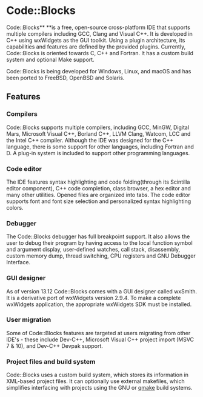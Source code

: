 # Code::Blocks

Code::Blocks** **is a free, open-source cross-platform IDE that supports multiple compilers including GCC, Clang and Visual C++. It is developed in C++ using wxWidgets as the GUI toolkit. Using a plugin architecture, its capabilities and features are defined by the provided plugins. Currently, Code::Blocks is oriented towards C, C++ and Fortran. It has a custom build system and optional Make support.

Code::Blocks is being developed for Windows, Linux, and macOS and has been ported to FreeBSD, OpenBSD and Solaris.

## Features

### Compilers

Code::Blocks supports multiple compilers, including GCC, MinGW, Digital Mars, Microsoft Visual C++, Borland C++, LLVM Clang, Watcom, LCC and the Intel C++ compiler. Although the IDE was designed for the C++ language, there is some support for other languages, including Fortran and D. A plug-in system is included to support other programming languages.

### Code editor

The IDE features syntax highlighting and code folding\(through its Scintilla editor component\), C++ code completion, class browser, a hex editor and many other utilities. Opened files are organized into tabs. The code editor supports font and font size selection and personalized syntax highlighting colors.

### Debugger

The Code::Blocks debugger has full breakpoint support. It also allows the user to debug their program by having access to the local function symbol and argument display, user-defined watches, call stack, disassembly, custom memory dump, thread switching, CPU registers and GNU Debugger Interface.

### GUI designer

As of version 13.12 Code::Blocks comes with a GUI designer called wxSmith. It is a derivative port of wxWidgets version 2.9.4. To make a complete wxWidgets application, the appropriate wxWidgets SDK must be installed.

### User migration

Some of Code::Blocks features are targeted at users migrating from other IDE's - these include Dev-C++, Microsoft Visual C++ project import \(MSVC 7 & 10\), and Dev-C++ Devpak support.

### Project files and build system

Code::Blocks uses a custom build system, which stores its information in XML-based project files. It can optionally use external makefiles, which simplifies interfacing with projects using the GNU or [qmake](https://en.wikipedia.org/wiki/Qmake) build systems.

